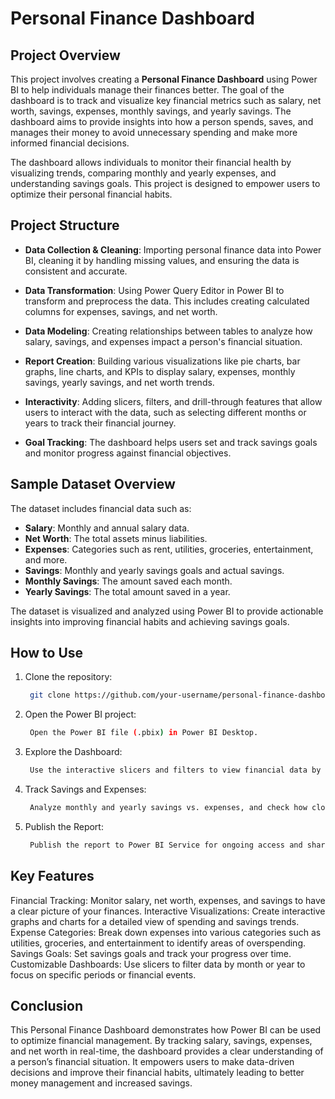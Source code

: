 # Personal Finance Dashboard

## Project Overview
This project involves creating a **Personal Finance Dashboard** using Power BI to help individuals manage their finances better. The goal of the dashboard is to track and visualize key financial metrics such as salary, net worth, savings, expenses, monthly savings, and yearly savings. The dashboard aims to provide insights into how a person spends, saves, and manages their money to avoid unnecessary spending and make more informed financial decisions.

The dashboard allows individuals to monitor their financial health by visualizing trends, comparing monthly and yearly expenses, and understanding savings goals. This project is designed to empower users to optimize their personal financial habits.

## Project Structure

- **Data Collection & Cleaning**: Importing personal finance data into Power BI, cleaning it by handling missing values, and ensuring the data is consistent and accurate.
  
- **Data Transformation**: Using Power Query Editor in Power BI to transform and preprocess the data. This includes creating calculated columns for expenses, savings, and net worth.

- **Data Modeling**: Creating relationships between tables to analyze how salary, savings, and expenses impact a person's financial situation.

- **Report Creation**: Building various visualizations like pie charts, bar graphs, line charts, and KPIs to display salary, expenses, monthly savings, yearly savings, and net worth trends.

- **Interactivity**: Adding slicers, filters, and drill-through features that allow users to interact with the data, such as selecting different months or years to track their financial journey.

- **Goal Tracking**: The dashboard helps users set and track savings goals and monitor progress against financial objectives.

## Sample Dataset Overview
The dataset includes financial data such as:
- **Salary**: Monthly and annual salary data.
- **Net Worth**: The total assets minus liabilities.
- **Expenses**: Categories such as rent, utilities, groceries, entertainment, and more.
- **Savings**: Monthly and yearly savings goals and actual savings.
- **Monthly Savings**: The amount saved each month.
- **Yearly Savings**: The total amount saved in a year.

The dataset is visualized and analyzed using Power BI to provide actionable insights into improving financial habits and achieving savings goals.

## How to Use

1. Clone the repository:
   ```bash
    git clone https://github.com/your-username/personal-finance-dashboard.git
2. Open the Power BI project:
   ```basH
    Open the Power BI file (.pbix) in Power BI Desktop.
3. Explore the Dashboard:
   ```bash
    Use the interactive slicers and filters to view financial data by month, year, or specific expense categories.
4. Track Savings and Expenses:
   ```bash
    Analyze monthly and yearly savings vs. expenses, and check how close you are to meeting your savings goals.
5. Publish the Report:
   ```bash
    Publish the report to Power BI Service for ongoing access and sharing with family or financial advisors.


## Key Features
Financial Tracking: Monitor salary, net worth, expenses, and savings to have a clear picture of your finances.
Interactive Visualizations: Create interactive graphs and charts for a detailed view of spending and savings trends.
Expense Categories: Break down expenses into various categories such as utilities, groceries, and entertainment to identify areas of overspending.
Savings Goals: Set savings goals and track your progress over time.
Customizable Dashboards: Use slicers to filter data by month or year to focus on specific periods or financial events.

## Conclusion
This Personal Finance Dashboard demonstrates how Power BI can be used to optimize financial management. By tracking salary, savings, expenses, and net worth in real-time, the dashboard provides a clear understanding of a person’s financial situation. It empowers users to make data-driven decisions and improve their financial habits, ultimately leading to better money management and increased savings.


   
